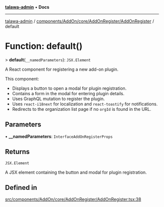[**talawa-admin**](../../../../../../README.md) • **Docs**

***

[talawa-admin](../../../../../../modules.md) / [components/AddOn/core/AddOnRegister/AddOnRegister](../README.md) / default

# Function: default()

\> **default**(`__namedParameters`): `JSX.Element`

A React component for registering a new add-on plugin.

This component:
- Displays a button to open a modal for plugin registration.
- Contains a form in the modal for entering plugin details.
- Uses GraphQL mutation to register the plugin.
- Uses `react-i18next` for localization and `react-toastify` for notifications.
- Redirects to the organization list page if no `orgId` is found in the URL.

## Parameters

• **\_\_namedParameters**: `InterfaceAddOnRegisterProps`

## Returns

`JSX.Element`

A JSX element containing the button and modal for plugin registration.

## Defined in

[src/components/AddOn/core/AddOnRegister/AddOnRegister.tsx:38](https://github.com/PalisadoesFoundation/talawa-admin/blob/084ac7e92dede9766b77e75cf296f40165965140/src/components/AddOn/core/AddOnRegister/AddOnRegister.tsx#L38)
